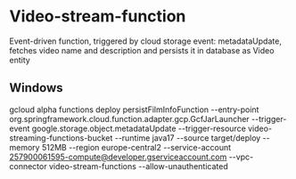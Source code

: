 # Video-stream-function
Event-driven function, triggered by cloud storage event: metadataUpdate, fetches 
video name and description and persists it in database as Video entity
## Windows
gcloud alpha functions deploy persistFilmInfoFunction --entry-point org.springframework.cloud.function.adapter.gcp.GcfJarLauncher --trigger-event google.storage.object.metadataUpdate --trigger-resource video-streaming-functions-bucket --runtime java17 --source target/deploy --memory 512MB --region europe-central2  --service-account 257900061595-compute@developer.gserviceaccount.com --vpc-connector video-stream-functions --allow-unauthenticated